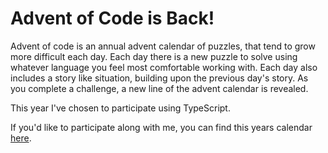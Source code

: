 # Advent of Code is Back!

Advent of code is an annual advent calendar of puzzles, that tend to grow more difficult each day. Each day there is a new puzzle to solve using whatever language you feel most comfortable working with. Each day also includes a story like situation, building upon the previous day's story. As you complete a challenge, a new line of the advent calendar is revealed.

This year I've chosen to participate using TypeScript.

If you'd like to participate along with me, you can find this years calendar [here](https://adventofcode.com/2022).
